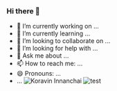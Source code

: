 ### Hi there 👋

- 🔭 I’m currently working on ...
- 🌱 I’m currently learning ...
- 👯 I’m looking to collaborate on ...
- 🤔 I’m looking for help with ...
- 💬 Ask me about ...
- 📫 How to reach me: ...
- 😄 Pronouns: ...
- ...
![Koravin Innanchai](https://static.boredpanda.com/blog/wp-content/uploads/2019/10/pink-sky-typhoon-hagibis-japan-4-5da567bb5b7b2__700.jpg)
![test](https://drive.google.com/file/d/1XRGNM6t7JyCQPEzX6ptbDYfQGfoVSET7/view?usp=share_link)

<!--
**koravin/koravin** is a ✨ _special_ ✨ repository because its `README.md` (this file) appears on your GitHub profile.

Here are some ideas to get you started:

- 🔭 I’m currently working on ...
- 🌱 I’m currently learning ...
- 👯 I’m looking to collaborate on ...
- 🤔 I’m looking for help with ...
- 💬 Ask me about ...
- 📫 How to reach me: ...
- 😄 Pronouns: ...
- ⚡ Fun fact: ...
-->
